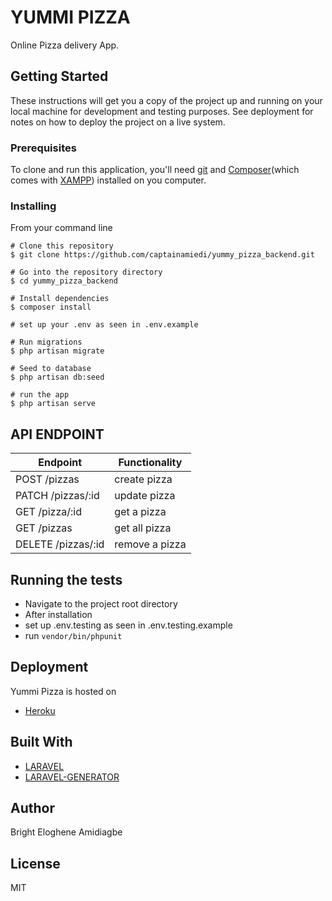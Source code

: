 # YUMMI PIZZA

Online Pizza delivery App.

## Getting Started

These instructions will get you a copy of the project up and running on your local machine for development and testing purposes. See deployment for notes on how to deploy the project on a live system.

### Prerequisites

To clone and run this application, you'll need [git](https://git-scm.com/downloads) and [Composer](https://getcomposer.org/download/)(which comes with [XAMPP](https://www.apachefriends.org/download.html)) installed on you computer.

### Installing

From your command line
```
# Clone this repository
$ git clone https://github.com/captainamiedi/yummy_pizza_backend.git

# Go into the repository directory
$ cd yummy_pizza_backend

# Install dependencies
$ composer install

# set up your .env as seen in .env.example

# Run migrations
$ php artisan migrate

# Seed to database
$ php artisan db:seed

# run the app
$ php artisan serve

```

## API ENDPOINT
Endpoint | Functionality
-------- | -------------
POST /pizzas | create pizza
PATCH /pizzas/:id | update pizza
GET /pizza/:id | get a pizza
GET /pizzas | get all pizza
DELETE /pizzas/:id | remove a pizza


## Running the tests

* Navigate to the project root directory
* After installation
* set up .env.testing as seen in .env.testing.example
* run `vendor/bin/phpunit`

## Deployment

Yummi Pizza is hosted on
* [Heroku](https://yummi-pizza-backend.herokuapp.com/)

## Built With

* [LARAVEL](https://laravel.com/) 
* [LARAVEL-GENERATOR](https://labs.infyom.com/laravelgenerator/)

## Author
Bright Eloghene Amidiagbe

## License
MIT